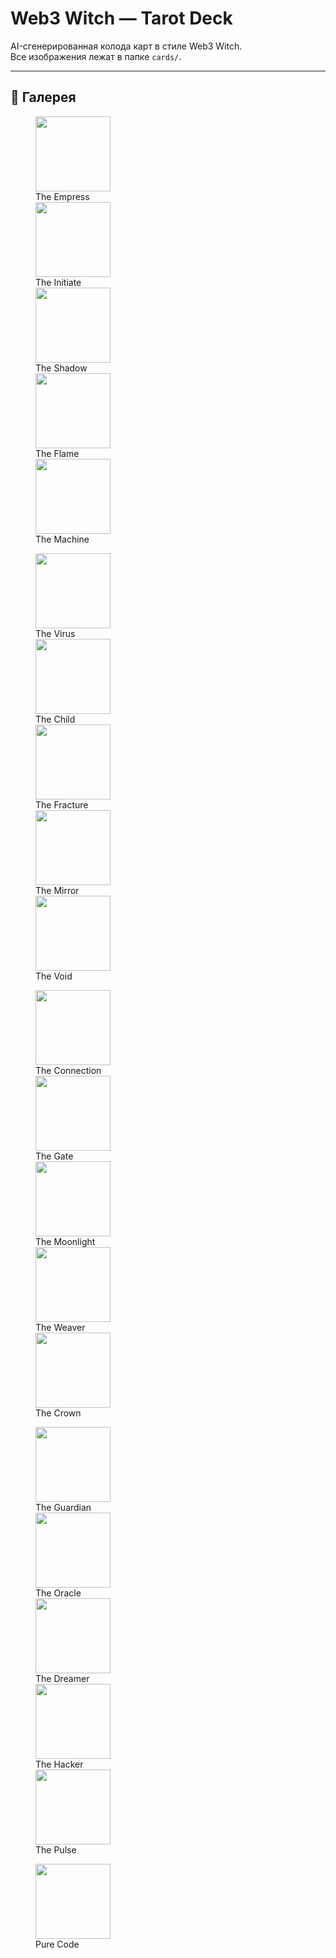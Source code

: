 # Web3 Witch — Tarot Deck

AI-сгенерированная колода карт в стиле Web3 Witch.  
Все изображения лежат в папке `cards/`.

---

## 🌙 Галерея

<p align="center">
  <figure>
    <img src="cards/the_empress.jpg" width="120"><figcaption>The Empress</figcaption>
    <img src="cards/the_initiate.jpg" width="120"><figcaption>The Initiate</figcaption>
    <img src="cards/the_shadow.jpg" width="120"><figcaption>The Shadow</figcaption>
    <img src="cards/the_flame.jpg" width="120"><figcaption>The Flame</figcaption>
    <img src="cards/the_machine.jpg" width="120"><figcaption>The Machine</figcaption>
  </figure>
</p>

<p align="center">
  <figure>
    <img src="cards/the_virus.jpg" width="120"><figcaption>The Virus</figcaption>
    <img src="cards/the_child.jpg" width="120"><figcaption>The Child</figcaption>
    <img src="cards/the_fracture.jpg" width="120"><figcaption>The Fracture</figcaption>
    <img src="cards/the_mirror.jpg" width="120"><figcaption>The Mirror</figcaption>
    <img src="cards/the_void.jpg" width="120"><figcaption>The Void</figcaption>
  </figure>
</p>

<p align="center">
  <figure>
    <img src="cards/the_connection.jpg" width="120"><figcaption>The Connection</figcaption>
    <img src="cards/the_gate.jpg" width="120"><figcaption>The Gate</figcaption>
    <img src="cards/the_moonlight.jpg" width="120"><figcaption>The Moonlight</figcaption>
    <img src="cards/the_weaver.jpg" width="120"><figcaption>The Weaver</figcaption>
    <img src="cards/the_crown.jpg" width="120"><figcaption>The Crown</figcaption>
  </figure>
</p>

<p align="center">
  <figure>
    <img src="cards/the_guardian.jpg" width="120"><figcaption>The Guardian</figcaption>
    <img src="cards/the_oracle.jpg" width="120"><figcaption>The Oracle</figcaption>
    <img src="cards/the_dreamer.jpg" width="120"><figcaption>The Dreamer</figcaption>
    <img src="cards/the_hacker.jpg" width="120"><figcaption>The Hacker</figcaption>
    <img src="cards/the_pulse.jpg" width="120"><figcaption>The Pulse</figcaption>
  </figure>
</p>

<p align="center">
  <figure>
    <img src="cards/pure_code.jpg" width="120"><figcaption>Pure Code</figcaption>
  </figure>
</p>

